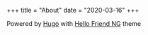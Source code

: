 +++
title = "About"
date = "2020-03-16"
+++

Powered by [Hugo](http://gohugo.io) with [Hello Friend NG](https://github.com/rhazdon/hugo-theme-hello-friend-ng) theme